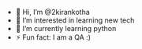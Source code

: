 - 👋 Hi, I’m @2kirankotha
- 👀 I’m interested in learning new tech
- 🌱 I’m currently learning python
- ⚡ Fun fact: I am a QA :)

<!---
2kirankotha/2kirankotha is a ✨ special ✨ repository because its `README.md` (this file) appears on your GitHub profile.
You can click the Preview link to take a look at your changes.
--->
